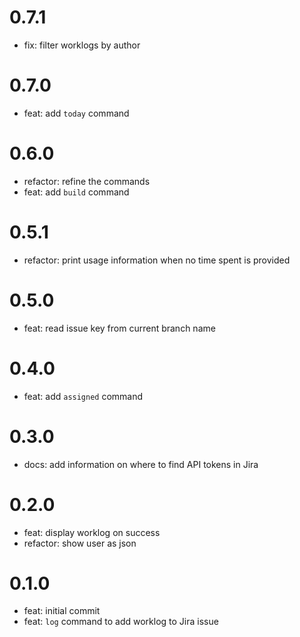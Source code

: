 # 0.7.1

- fix: filter worklogs by author

# 0.7.0

- feat: add `today` command

# 0.6.0

- refactor: refine the commands
- feat: add `build` command

# 0.5.1

- refactor: print usage information when no time spent is provided

# 0.5.0

- feat: read issue key from current branch name

# 0.4.0

- feat: add `assigned` command

# 0.3.0

- docs: add information on where to find API tokens in Jira

# 0.2.0

- feat: display worklog on success
- refactor: show user as json

# 0.1.0

- feat: initial commit
- feat: `log` command to add worklog to Jira issue
